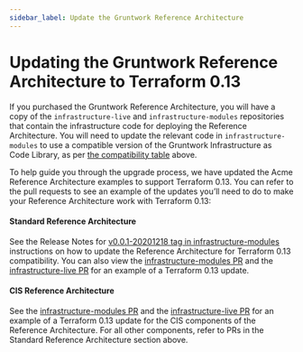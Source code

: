 ```yaml
---
sidebar_label: Update the Gruntwork Reference Architecture
---
```


# Updating the Gruntwork Reference Architecture to Terraform 0.13

If you purchased the Gruntwork Reference Architecture, you will have a copy of
the `infrastructure-live` and `infrastructure-modules` repositories that contain
the infrastructure code for deploying the Reference Architecture. You will need
to update the relevant code in `infrastructure-modules` to use a compatible
version of the Gruntwork Infrastructure as Code Library, as per [the
compatibility
table](2-step-3-update-references-to-the-gruntwork-infrastructure-as-code-library.md#version-compatibility-table)
above.

To help guide you through the upgrade process, we have updated the Acme
Reference Architecture examples to support Terraform 0.13. You can refer to the
pull requests to see an example of the updates you’ll need to do to make your
Reference Architecture work with Terraform 0.13:

<div className="dlist">

#### Standard Reference Architecture

See the Release Notes for
[v0.0.1-20201218
tag in infrastructure-modules](https://github.com/gruntwork-io/infrastructure-modules-multi-account-acme/releases/tag/v0.0.1-20201218) instructions on how to update the Reference Architecture for Terraform 0.13
compatibility. You can also view the [infrastructure-modules PR](https://github.com/gruntwork-io/infrastructure-modules-multi-account-acme/pull/46)
and the [infrastructure-live PR](https://github.com/gruntwork-io/infrastructure-live-multi-account-acme/pull/44) for
an example of a Terraform 0.13 update.

#### CIS Reference Architecture

See the [infrastructure-modules PR](https://github.com/gruntwork-io/cis-infrastructure-modules-acme/pull/5)
and the [infrastructure-live PR](https://github.com/gruntwork-io/cis-infrastructure-live-acme/pull/7) for
an example of a Terraform 0.13 update for the CIS components of the Reference Architecture. For all other components,
refer to PRs in the Standard Reference Architecture section above.

</div>


<!-- ##DOCS-SOURCER-START
{"sourcePlugin":"Local File Copier","hash":"e37e7fc68fe439154863cc7b881791f2"}
##DOCS-SOURCER-END -->
